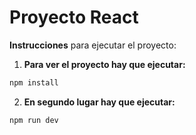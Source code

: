 # Proyecto React

**Instrucciones** para ejecutar el proyecto: 

1. **Para ver el proyecto hay que ejecutar:**
```bash
npm install
```

2. **En segundo lugar hay que ejecutar:**
```bash
npm run dev
```
